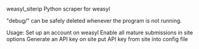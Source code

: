 weasyl_siterip
Python scraper for weasyl

"debug/" can be safely deleted whenever the program is not running.


Usage:
Set up an account on weasyl
Enable all mature submissions in site options
Generate an API key on site
put API key from site into config file

